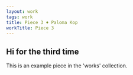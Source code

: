 ```yaml
---
layout: work
tags: work
title: Piece 3 ♦ Paloma Kop
workTitle: Piece 3
---
```

## Hi for the third time

This is an example piece in the 'works' collection.